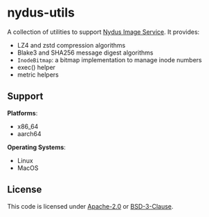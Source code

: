 # nydus-utils

A collection of utilities to support [Nydus Image Service](https://nydus.dev/).
It provides:
- LZ4 and zstd compression algorithms
- Blake3 and SHA256 message digest algorithms
- `InodeBitmap`: a bitmap implementation to manage inode numbers
- exec() helper
- metric helpers

## Support

**Platforms**:
- x86_64
- aarch64

**Operating Systems**:
- Linux
- MacOS

## License

This code is licensed under [Apache-2.0](LICENSE-APACHE) or [BSD-3-Clause](LICENSE-BSD-3-Clause).
